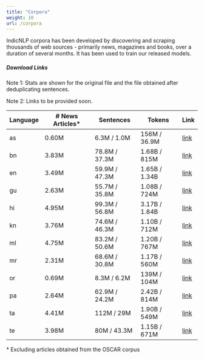 ```yaml
---
title: "Corpora"
weight: 10
url: /corpora
---
```


IndicNLP corpora has been developed by discovering and scraping thousands of web sources - primarily news, magazines and books, over a duration of several months. It has been used to train our released models.

##### Download Links

Note 1: Stats are shown for the original file and the file obtained after deduplicating sentences.

Note 2: Links to be provided soon.


| Language | \# News Articles* | Sentences     | Tokens        | Link     |
| -------- | ----------------- | ------------- | ------------- | -------- |
| as       | 0.60M             | 6.3M / 1.0M   | 156M / 36.9M  | [link]() |
| bn       | 3.83M             | 78.8M / 37.3M | 1.68B / 815M  | [link]() |
| en       | 3.49M             | 59.9M / 47.3M | 1.65B / 1.34B | [link]() |
| gu       | 2.63M             | 55.7M / 35.8M | 1.08B / 724M  | [link]() |
| hi       | 4.95M             | 99.3M / 56.8M | 3.17B / 1.84B | [link]() |
| kn       | 3.76M             | 74.6M / 46.3M | 1.10B / 712M  | [link]() |
| ml       | 4.75M             | 83.2M / 50.6M | 1.20B / 767M  | [link]() |
| mr       | 2.31M             | 68.6M / 30.8M | 1.17B / 560M  | [link]() |
| or       | 0.69M             | 8.3M / 6.2M   | 139M / 104M   | [link]() |
| pa       | 2.64M             | 62.9M / 24.2M | 2.42B / 814M  | [link]() |
| ta       | 4.41M             | 112M / 29M    | 1.90B / 549M  | [link]() |
| te       | 3.98M             | 80M / 43.3M   | 1.15B / 671M  | [link]() |



\* Excluding articles obtained from the OSCAR corpus
